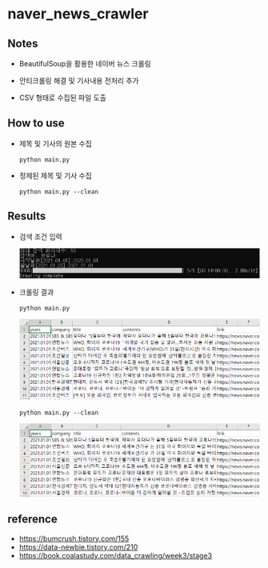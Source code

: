 # naver_news_crawler

## Notes
- BeautifulSoup을 활용한 네이버 뉴스 크롤링

- 안티크롤링 해결 및 기사내용 전처리 추가

- CSV 형태로 수집된 파일 도출
## How to use
- 제목 및 기사의 원본 수집
  ~~~
  python main.py
  ~~~
- 정제된 제목 및 기사 수집
  ~~~
  python main.py --clean
  ~~~
## Results
- 검색 조건 입력

  ![ex_screenshot](./img/cmd_new.PNG)
  
- 크롤링 결과

  ~~~
  python main.py
  ~~~    
  
  ![ex_screenshot](./img/csv1_new.PNG)
  
  ~~~
  python main.py --clean
  ~~~    
  
  ![ex_screenshot](./img/csv2_new.PNG)
  
## reference
- https://bumcrush.tistory.com/155
- https://data-newbie.tistory.com/210
- https://book.coalastudy.com/data_crawling/week3/stage3
